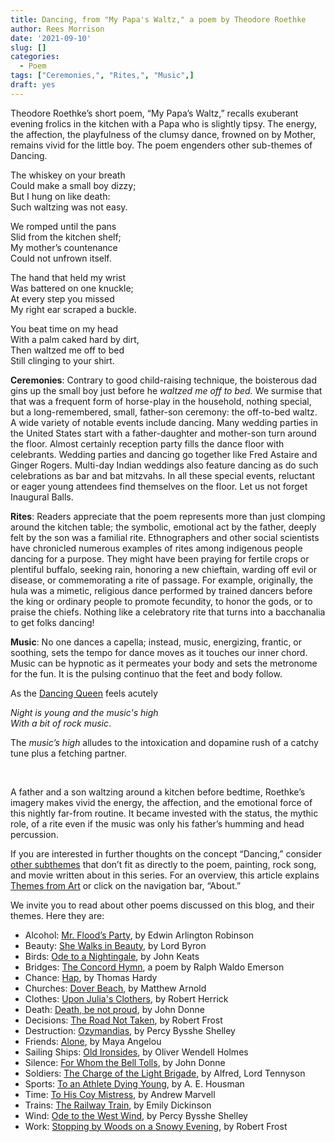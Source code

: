 ```yaml
---
title: Dancing, from "My Papa's Waltz," a poem by Theodore Roethke
author: Rees Morrison
date: '2021-09-10'
slug: []
categories:
  - Poem
tags: ["Ceremonies,", "Rites,", "Music",]
draft: yes
---
```


Theodore Roethke’s short poem, “My Papa’s Waltz,” recalls exuberant evening frolics in the kitchen with a Papa who is slightly tipsy.  The energy, the affection, the playfulness of the clumsy dance, frowned on by Mother, remains vivid for the little boy.  The poem engenders other sub-themes of Dancing.

<!--more-->

The whiskey on your breath     
Could make a small boy dizzy;     
But I hung on like death:     
Such waltzing was not easy.

We romped until the pans   
Slid from the kitchen shelf;     
My mother’s countenance   
Could not unfrown itself.

The hand that held my wrist   
Was battered on one knuckle;   
At every step you missed  
My right ear scraped a buckle.

You beat time on my head   
With a palm caked hard by dirt,     
Then waltzed me off to bed   
Still clinging to your shirt.

**Ceremonies**:   Contrary to good child-raising technique, the boisterous dad gins up the small boy just before he *waltzed me off to bed.*  We surmise that that was a frequent form of horse-play in the household, nothing special, but a long-remembered, small, father-son ceremony: the off-to-bed waltz.  A wide variety of notable events include dancing.  Many wedding parties in the United States start with a father-daughter and mother-son turn around the floor.  Almost certainly reception party fills the dance floor with celebrants.  Wedding parties and dancing go together like Fred Astaire and Ginger Rogers.  Multi-day Indian weddings also feature dancing as do such celebrations as bar and bat mitzvahs.  In all these special events, reluctant or eager young attendees find themselves on the floor.  Let us not forget Inaugural Balls.     

**Rites**:  Readers appreciate that the poem represents more than just clomping around the kitchen table; the symbolic, emotional act by the father, deeply felt by the son was a familial rite.  Ethnographers and other social scientists have chronicled numerous examples of rites among indigenous people dancing for a purpose.  They might have been praying for fertile crops or plentiful buffalo, seeking rain, honoring a new chieftain, warding off evil or disease, or commemorating a rite of passage.  For example, originally, the hula was a mimetic, religious dance performed by trained dancers before the king or ordinary people to promote fecundity, to honor the gods, or to praise the chiefs.  Nothing like a celebratory rite that turns into a bacchanalia to get folks dancing!

**Music**:  No one dances a capella; instead, music, energizing, frantic, or soothing, sets the tempo for dance moves as it touches our inner chord.  Music can be hypnotic as it permeates your body and sets the metronome for the fun.  It is the pulsing continuo that the feet and body follow.

As the [Dancing Queen](Abba) feels acutely

*Night is young and the music's high*  
*With a bit of rock music*.

The *music’s high* alludes to the intoxication and dopamine rush of a catchy tune plus a fetching partner.

&nbsp;

A father and a son waltzing around a kitchen before bedtime, Roethke’s imagery makes vivid the energy, the affection, and the emotional force of this nightly far-from routine.  It became invested with the status, the mythic role, of a rite even if the music was only his father’s humming and head percussion.  

If you are interested in further thoughts on the concept “Dancing,” consider [other subthemes]() that don’t fit as directly to the poem, painting, rock song, and movie written about in this series.  For an overview, this article explains [Themes from Art](http://bit.ly/3sRXopI) or click on the navigation bar, “About.”

We invite you to read about other poems discussed on this blog, and their themes.  Here they are: 

* Alcohol: [Mr. Flood’s Party](https://themesfromart.com/post/2021-01-24-alcohol-flood-frost/alcohol/), by Edwin Arlington Robinson
* Beauty: [She Walks in Beauty](https://themesfromart.com/post/2021-04-21-beauty-she-walks-in-beauty-a-poem-by-lord-byron/beautybyron/), by Lord Byron
* Birds: [Ode to a Nightingale](https://themesfromart.com/post/2021-06-14-birds-ode-to-a-nightingale-a-poem-by-john-keats/birdskeats/), by John Keats
* Bridges: [The Concord Hymn](https://themesfromart.com/post/2021-07-26-bridges-the-concord-hymn-a-poem-by-ralph-waldo-emerson/bridgesconcord/), a poem by Ralph Waldo Emerson
* Chance: [Hap](https://themesfromart.com/post/2021-03-14-chancehap/chancehap/), by Thomas Hardy
* Churches: [Dover Beach](https://themesfromart.com/post/2021-05-21-churches-from-dover-beach-a-poem-by-matthew-arnold/churchesarnold/), by Matthew Arnold
* Clothes: [Upon Julia's Clothers](https://themesfromart.com/post/2021-08-30-clothes-from-upon-julia-s-clothes-a-poem-by-robert-herrick/clothesjulia/), by Robert Herrick
* Death: [Death, be not proud](https://themesfromart.com/post/2021-05-03-death-from-death-be-not-proud-a-poem-by-john-donne/deathdonne/), by John Donne
* Decisions: [The Road Not Taken](https://themesfromart.com/post/2021-02-08-decisions-from-the-road-not-taken-a-poem-by-robert-frost/decisionsroadfrost/), by Robert Frost
* Destruction: [Ozymandias](https://themesfromart.com/post/2021-02-18-destruction-ozymandias-a-poem-by-percy-bysshe-shelley/destructoz/), by Percy Bysshe Shelley
* Friends: [Alone](https://themesfromart.com/post/2021-06-20-friends-alone-a-poem-by-maya-angelou/friendsalone/), by Maya Angelou
* Sailing Ships: [Old Ironsides](https://themesfromart.com/post/2021-06-26-sailing-ships-from-old-ironsides-a-poem-by-oliver-wendell-holmes/sailingshipsironsides/), by Oliver Wendell Holmes
* Silence: [For Whom the Bell Tolls](https://themesfromart.com/post/2021-04-08-silencedonne/silencedonne/), by John Donne
* Soldiers: [The Charge of the Light Brigade](https://themesfromart.com/post/2021-08-02-soldiers-from-the-charge-of-the-light-brigade-by-alfred-lord-tennyson/soldierscharge/), by Alfred, Lord Tennyson
* Sports: [To an Athlete Dying Young](https://themesfromart.com/post/2021-07-12-sports-from-to-an-athlete-dying-young-by-a-e-housman/sportsathlete/), by A. E. Housman
* Time: [To His Coy Mistress](https://themesfromart.com/post/2021-03-08-time-to-his-coy-mistress-by-andrew-marvell/timecoy/), by Andrew Marvell
* Trains: [The Railway Train](https://themesfromart.com/post/2021-05-10-trains-from-the-railway-train-a-poem-by-emily-dickineson/trainsdickinson/), by Emily Dickinson 
* Wind: [Ode to the West Wind](https://themesfromart.com/post/2021-08-12-wind-from-ode-to-the-west-wind-by-percy-bysshe-shelley/windode/), by Percy Bysshe Shelley
* Work: [Stopping by Woods on a Snowy Evening](https://themesfromart.com/post/2021-02-26-worksnowy/worksnowy/), by Robert Frost
